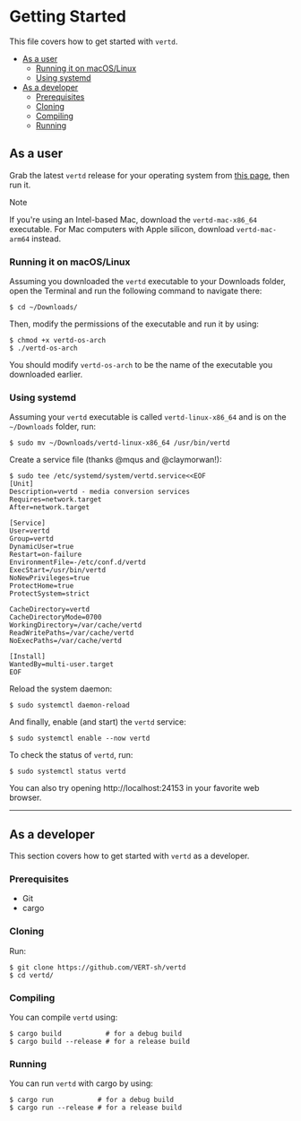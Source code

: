# Getting Started

This file covers how to get started with `vertd`.

- [As a user](#as-a-user)
  - [Running it on macOS/Linux](#running-it-on-macoslinux)
  - [Using systemd](#using-systemd)
- [As a developer](#as-a-developer)
  - [Prerequisites](#prerequisites)
  - [Cloning](#cloning)
  - [Compiling](#compiling)
  - [Running](#running)

## As a user

Grab the latest `vertd` release for your operating system from [this page](https://github.com/VERT-sh/vertd/releases), then run it.

> [!NOTE]
> If you're using an Intel-based Mac, download the `vertd-mac-x86_64` executable. For Mac computers with Apple silicon, download `vertd-mac-arm64` instead.

### Running it on macOS/Linux

Assuming you downloaded the `vertd` executable to your Downloads folder, open the Terminal and run the following command to navigate there:

```shell
$ cd ~/Downloads/
```

Then, modify the permissions of the executable and run it by using:

```shell
$ chmod +x vertd-os-arch
$ ./vertd-os-arch
```

You should modify `vertd-os-arch` to be the name of the executable you downloaded earlier.

### Using systemd

Assuming your `vertd` executable is called `vertd-linux-x86_64` and is on the `~/Downloads` folder, run:

```shell
$ sudo mv ~/Downloads/vertd-linux-x86_64 /usr/bin/vertd
```

Create a service file (thanks @mqus and @claymorwan!):

```shell
$ sudo tee /etc/systemd/system/vertd.service<<EOF
[Unit]
Description=vertd - media conversion services
Requires=network.target
After=network.target

[Service]
User=vertd
Group=vertd
DynamicUser=true
Restart=on-failure
EnvironmentFile=-/etc/conf.d/vertd
ExecStart=/usr/bin/vertd
NoNewPrivileges=true
ProtectHome=true
ProtectSystem=strict

CacheDirectory=vertd
CacheDirectoryMode=0700
WorkingDirectory=/var/cache/vertd
ReadWritePaths=/var/cache/vertd
NoExecPaths=/var/cache/vertd

[Install]
WantedBy=multi-user.target
EOF
```

Reload the system daemon:

```shell
$ sudo systemctl daemon-reload
```

And finally, enable (and start) the `vertd` service:

```shell
$ sudo systemctl enable --now vertd
```

To check the status of `vertd`, run:

```shell
$ sudo systemctl status vertd
```

You can also try opening http://localhost:24153 in your favorite web browser.

---

## As a developer

This section covers how to get started with `vertd` as a developer.

### Prerequisites

- Git
- cargo

### Cloning

Run:

```shell
$ git clone https://github.com/VERT-sh/vertd
$ cd vertd/
```

### Compiling

You can compile `vertd` using:

```shell
$ cargo build           # for a debug build
$ cargo build --release # for a release build
```

### Running

You can run `vertd` with cargo by using:

```shell
$ cargo run           # for a debug build
$ cargo run --release # for a release build
```
